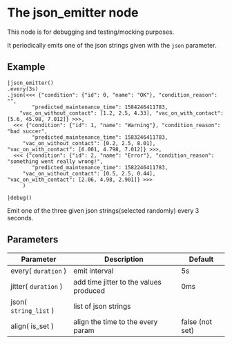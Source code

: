 The json_emitter node
=====================

This node is for debugging and testing/mocking purposes.

It periodically emits one of the json strings given with the `json` parameter.

Example
-------
```dfs  
|json_emitter()
.every(3s)
.json(<<< {"condition": {"id": 0, "name": "OK"}, "condition_reason": "", 
        "predicted_maintenance_time": 1584246411783,
    "vac_on_without_contact": [1.2, 2.5, 4.33], "vac_on_with_contact": [5.6, 45.98, 7.012]} >>>,
  <<< {"condition": {"id": 1, "name": "Warning"}, "condition_reason": "bad succer", 
        "predicted_maintenance_time": 1583246411783,
     "vac_on_without_contact": [0.2, 2.5, 8.01], "vac_on_with_contact": [6.001, 4.798, 7.012]} >>>,
  <<< {"condition": {"id": 2, "name": "Error"}, "condition_reason": "something went really wrong!", 
        "predicted_maintenance_time": 1582246411783,
     "vac_on_without_contact": [0.5, 2.5, 0.44], "vac_on_with_contact": [2.06, 4.98, 2.901]} >>>
     )
 
|debug()
```
     
Emit one of the three given json strings(selected randomly) every 3 seconds.

Parameters
----------

Parameter     | Description | Default 
--------------|-------------|---------  
every( `duration` ) | emit interval| 5s
jitter( `duration` )  | add time jitter to the values produced| 0ms
json( `string_list` ) | list of json strings |
align( is_set )|align the time to the every param|false (not set)
